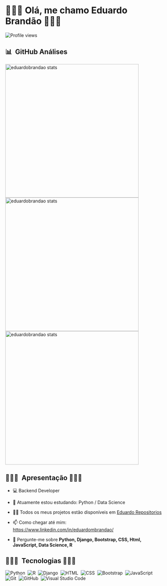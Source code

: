 
<h1 align="left">👨🏿‍💻 Olá, me chamo Eduardo Brandão 👨🏿‍💻</h1>
<p align="left"> <img src="https://komarev.com/ghpvc/?username=eduardobran&color=yellow" alt="Profile views" /> </p>

## 📊 &nbsp;GitHub Análises

<p align="left">
<img width="420em" src="https://github-readme-stats.vercel.app/api?username=eduardobran&show_icons=true&theme=highcontrast" alt="eduardobrandao stats"/>
<img width="420em" src="https://github-readme-streak-stats.herokuapp.com/?user=eduardobran&theme=chartreuse-dark&hide_border=true" alt="eduardobrandao stats"/>
<img width="420em" src="https://github-readme-stats.vercel.app/api/top-langs/?username=eduardobran&langs_count=10&layout=compact&theme=highcontrast" alt="eduardobrandao stats"/>
</p>

## 👨🏿‍💻 &nbsp;Apresentação 👨🏿‍💻

- 💻 Backend Developer 

- 🌱 Atuamente estou estudando: Python / Data Science

- 👨‍💻 Todos os meus projetos estão disponíveis em [Eduardo Repositorios](https://github.com/EduardoBran?tab=repositories)

- 📫 Como chegar até mim: https://www.linkedin.com/in/eduardombrandao/

- 💬 Pergunte-me sobre **Python, Django, Bootstrap, CSS, Html, JavaScript, Data Science, R**

## 👨🏿‍💻 &nbsp;Tecnologias 👨🏿‍💻

![Python](https://img.shields.io/badge/-Python-05122A?style=flat&logo=python)&nbsp;
![R](https://img.shields.io/badge/-R-05122A?style=flat&logo=r)&nbsp; 
![Django](https://img.shields.io/badge/-Django-05122A?style=flat&logo=django)&nbsp; 
![HTML](https://img.shields.io/badge/-HTML-05122A?style=flat&logo=HTML5)&nbsp;
![CSS](https://img.shields.io/badge/-CSS-05122A?style=flat&logo=CSS3&logoColor=1572B6)&nbsp;
![Bootstrap](https://img.shields.io/badge/-Bootstrap-05122A?style=flat&logo=bootstrap)&nbsp;
![JavaScript](https://img.shields.io/badge/-JavaScript-05122A?style=flat&logo=javascript)&nbsp;
![Git](https://img.shields.io/badge/-Git-05122A?style=flat&logo=git)&nbsp;
![GitHub](https://img.shields.io/badge/-GitHub-05122A?style=flat&logo=github)&nbsp;
![Visual Studio Code](https://img.shields.io/badge/-Visual%20Studio%20Code-05122A?style=flat&logo=visual-studio-code&logoColor=007ACC)&nbsp;
